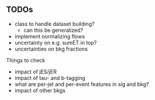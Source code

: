 TODOs
-----
- class to handle dataset building?
  - can this be generalized?
- implement normalizing flows
- uncertainty on e.g. sumET in top?
- uncertainties on bkg fractions


Things to check
- impact of jES/jER
- impact of tau- and b-tagging
- what are per-jet and per-event features in sig and bkg?
- impact of other bkgs
